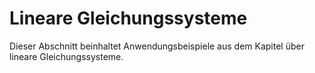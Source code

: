 # Lineare Gleichungssysteme

Dieser Abschnitt beinhaltet Anwendungsbeispiele aus dem Kapitel über lineare Gleichungssysteme.